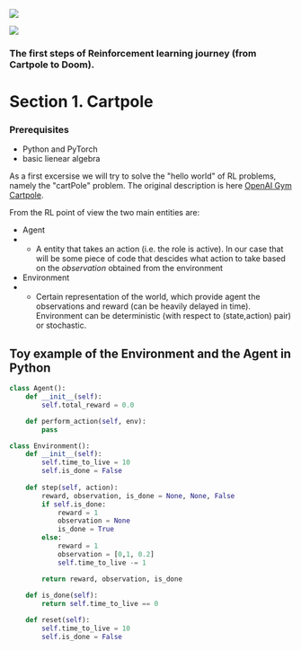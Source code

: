 ![](images/logo5.png)

![](https://img.shields.io/badge/Uploaded-100%25-green.svg)  

### The first steps of Reinforcement learning journey (from Cartpole to Doom). 

# Section 1. Cartpole

### Prerequisites
* Python and PyTorch
* basic lienear algebra

As a first excersise we will try to solve the "hello world" of RL problems, namely the "cartPole" problem. The original description is here [OpenAI Gym Cartpole](https://gym.openai.com/envs/CartPole-v0/).

From the RL point of view the two main entities are:

* Agent
* * A entity that takes an action (i.e. the role is active). In our case that will be some piece of code that descides what action to take based on the _observation_ obtained from the environment
* Environment
* * Certain representation of the world, which provide agent the observations and reward (can be heavily delayed in time). Environment can be deterministic (with respect to (state,action) pair) or stochastic.

## Toy example of the Environment and the Agent in Python
~~~~python
class Agent():
    def __init__(self):
        self.total_reward = 0.0

    def perform_action(self, env):
        pass

class Environment():
    def __init__(self):
        self.time_to_live = 10
        self.is_done = False
    
    def step(self, action):
        reward, observation, is_done = None, None, False
        if self.is_done:
            reward = 1
            observation = None
            is_done = True
        else:
            reward = 1
            observation = [0,1, 0.2]
            self.time_to_live -= 1

        return reward, observation, is_done
    
    def is_done(self):
        return self.time_to_live == 0

    def reset(self):
        self.time_to_live = 10
        self.is_done = False 
~~~~